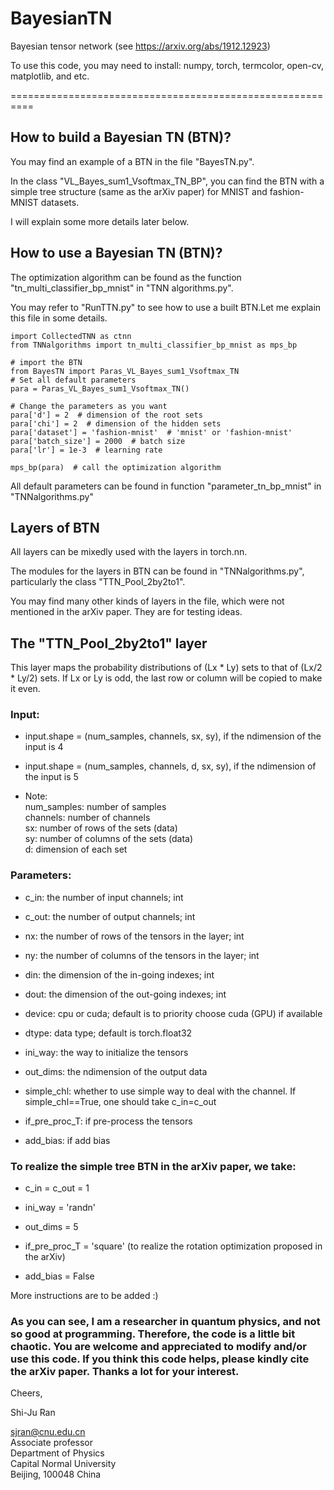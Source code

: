 # BayesianTN
Bayesian tensor network
(see https://arxiv.org/abs/1912.12923)

To use this code, you may need to install: numpy, torch, termcolor, open-cv, matplotlib, and etc.

==========================================================
## How to build a Bayesian TN (BTN)?

You may find an example of a BTN in the file "BayesTN.py".

In the class "VL_Bayes_sum1_Vsoftmax_TN_BP", you can find the BTN with a simple tree structure (same as the arXiv paper) for MNIST and fashion-MNIST datasets.

I will explain some more details later below.

## How to use a Bayesian TN (BTN)?

The optimization algorithm can be found as the function "tn_multi_classifier_bp_mnist" in "TNN algorithms.py". 

You may refer to "RunTTN.py" to see how to use a built BTN.Let me explain this file in some details.

```
import CollectedTNN as ctnn
from TNNalgorithms import tn_multi_classifier_bp_mnist as mps_bp

# import the BTN
from BayesTN import Paras_VL_Bayes_sum1_Vsoftmax_TN
# Set all default parameters
para = Paras_VL_Bayes_sum1_Vsoftmax_TN()

# Change the parameters as you want
para['d'] = 2  # dimension of the root sets
para['chi'] = 2  # dimension of the hidden sets
para['dataset'] = 'fashion-mnist'  # 'mnist' or 'fashion-mnist'
para['batch_size'] = 2000  # batch size
para['lr'] = 1e-3  # learning rate

mps_bp(para)  # call the optimization algorithm
```

All default parameters can be found in function "parameter_tn_bp_mnist" in "TNNalgorithms.py"

## Layers of BTN

All layers can be mixedly used with the layers in torch.nn.

The modules for the layers in BTN can be found in "TNNalgorithms.py", particularly the class "TTN_Pool_2by2to1".

You may find many other kinds of layers in the file, which were not mentioned in the arXiv paper. They are for testing ideas.


## The "TTN_Pool_2by2to1" layer

This layer maps the probability distributions of (Lx * Ly) sets to that of (Lx/2 * Ly/2) sets. If Lx or Ly is odd, the last row or column will be copied to make it even.

### Input:

* input.shape = (num_samples, channels, sx, sy), if the ndimension of the input is 4

* input.shape = (num_samples, channels, d, sx, sy), if the ndimension of the input is 5

* Note:  
  num_samples: number of samples  
  channels: number of channels  
  sx: number of rows of the sets (data)  
  sy: number of columns of the sets (data)  
  d: dimension of each set

### Parameters:

* c_in: the number of input channels; int

* c_out: the number of output channels; int

* nx: the number of rows of the tensors in the layer; int

* ny: the number of columns of the tensors in the layer; int

* din: the dimension of the in-going indexes; int

* dout: the dimension of the out-going indexes; int

* device: cpu or cuda; default is to priority choose cuda (GPU) if available

* dtype: data type; default is torch.float32

* ini_way: the way to initialize the tensors

* out_dims: the ndimension of the output data

* simple_chl: whether to use simple way to deal with the channel. If simple_chl==True, one should take c_in=c_out

* if_pre_proc_T: if pre-process the tensors

* add_bias: if add bias

### To realize the simple tree BTN in the arXiv paper, we take:

* c_in = c_out = 1

* ini_way = 'randn'

* out_dims = 5

* if_pre_proc_T = 'square'  (to realize the rotation optimization proposed in the arXiv)

* add_bias = False

More instructions are to be added :)

### As you can see, I am a researcher in quantum physics, and not so good at programming. Therefore, the code is a little bit chaotic. You are welcome and appreciated to modify and/or use this code. If you think this code helps, please kindly cite the arXiv paper. Thanks a lot for your interest.


Cheers,

Shi-Ju Ran

sjran@cnu.edu.cn  
Associate professor  
Department of Physics  
Capital Normal University  
Beijing, 100048 China
